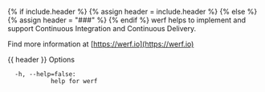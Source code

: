 {% if include.header %}
{% assign header = include.header %}
{% else %}
{% assign header = "###" %}
{% endif %}
werf helps to implement and support Continuous Integration and Continuous Delivery.

Find more information at [https://werf.io](https://werf.io)

{{ header }} Options

```shell
  -h, --help=false:
            help for werf
```

